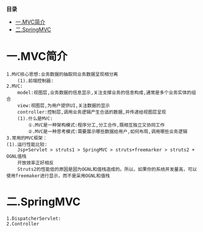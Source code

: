 <!-- START doctoc generated TOC please keep comment here to allow auto update -->
<!-- DON'T EDIT THIS SECTION, INSTEAD RE-RUN doctoc TO UPDATE -->
**目录**

- [一.MVC简介](#%E4%B8%80mvc%E7%AE%80%E4%BB%8B)
- [二.SpringMVC](#%E4%BA%8Cspringmvc)

<!-- END doctoc generated TOC please keep comment here to allow auto update -->

# 一.MVC简介
    1.MVC核心思想:业务数据的抽取同业务数据呈现相分离
    	(1).前端控制器:
    2.MVC:
    	model:视图层,业务数据的信息显示,关注支撑业务的信息构成,通常是多个业务实体的组合
    	view:视图层,为用户提供UI,关注数据的显示
    	controller:控制层,调用业务逻辑产生合适的数据,并传递给视图层呈现
    	(1).什么是MVC:
    		①.MVC是一种架构模式:程序分工,分工合作,既相互独立又协同工作
    		②.MVC是一种思考模式:需要展示哪些数据给用户,如何布局,调用哪些业务逻辑
    3.常用的MVC框架：
    (1).运行性能比较:
    	Jsp+Servlet > struts1 > SpringMVC > struts+freemarker > struts2 + OGNL值栈
    	开放效率正好相反
    	Struts2的性能低的原因是因为OGNL和值栈造成的。所以，如果你的系统并发量高，可以使用freemaker进行显示，而不是采用OGNL和值栈

# 二.SpringMVC
    1.DispatcherServlet:
    2.Controller



































































































